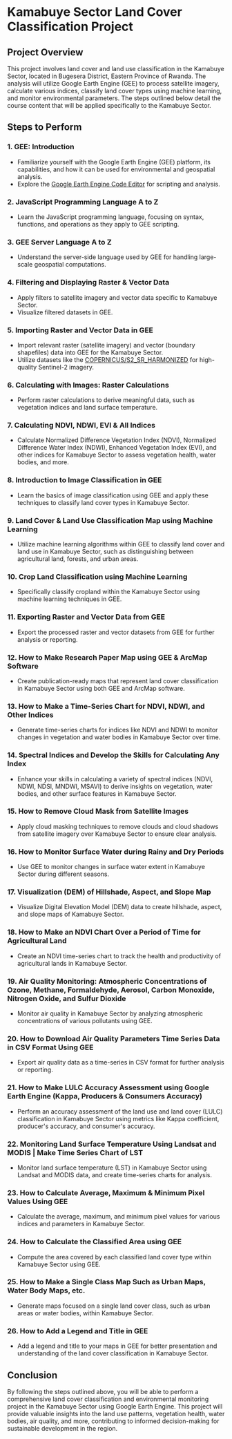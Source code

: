 # Kamabuye Sector Land Cover Classification Project

## Project Overview

This project involves land cover and land use classification in the Kamabuye Sector, located in Bugesera District, Eastern Province of Rwanda. The analysis will utilize Google Earth Engine (GEE) to process satellite imagery, calculate various indices, classify land cover types using machine learning, and monitor environmental parameters. The steps outlined below detail the course content that will be applied specifically to the Kamabuye Sector.

## Steps to Perform

### 1. **GEE: Introduction**
   - Familiarize yourself with the Google Earth Engine (GEE) platform, its capabilities, and how it can be used for environmental and geospatial analysis.
   - Explore the [Google Earth Engine Code Editor](https://code.earthengine.google.com/) for scripting and analysis.

### 2. **JavaScript Programming Language A to Z**
   - Learn the JavaScript programming language, focusing on syntax, functions, and operations as they apply to GEE scripting.

### 3. **GEE Server Language A to Z**
   - Understand the server-side language used by GEE for handling large-scale geospatial computations.

### 4. **Filtering and Displaying Raster & Vector Data**
   - Apply filters to satellite imagery and vector data specific to Kamabuye Sector.
   - Visualize filtered datasets in GEE.

### 5. **Importing Raster and Vector Data in GEE**
   - Import relevant raster (satellite imagery) and vector (boundary shapefiles) data into GEE for the Kamabuye Sector.
   - Utilize datasets like the [COPERNICUS/S2_SR_HARMONIZED](https://developers.google.com/earth-engine/datasets/catalog/COPERNICUS_S2_SR_HARMONIZED#image-properties) for high-quality Sentinel-2 imagery.

### 6. **Calculating with Images: Raster Calculations**
   - Perform raster calculations to derive meaningful data, such as vegetation indices and land surface temperature.

### 7. **Calculating NDVI, NDWI, EVI & All Indices**
   - Calculate Normalized Difference Vegetation Index (NDVI), Normalized Difference Water Index (NDWI), Enhanced Vegetation Index (EVI), and other indices for Kamabuye Sector to assess vegetation health, water bodies, and more.

### 8. **Introduction to Image Classification in GEE**
   - Learn the basics of image classification using GEE and apply these techniques to classify land cover types in Kamabuye Sector.

### 9. **Land Cover & Land Use Classification Map using Machine Learning**
   - Utilize machine learning algorithms within GEE to classify land cover and land use in Kamabuye Sector, such as distinguishing between agricultural land, forests, and urban areas.

### 10. **Crop Land Classification using Machine Learning**
   - Specifically classify cropland within the Kamabuye Sector using machine learning techniques in GEE.

### 11. **Exporting Raster and Vector Data from GEE**
   - Export the processed raster and vector datasets from GEE for further analysis or reporting.

### 12. **How to Make Research Paper Map using GEE & ArcMap Software**
   - Create publication-ready maps that represent land cover classification in Kamabuye Sector using both GEE and ArcMap software.

### 13. **How to Make a Time-Series Chart for NDVI, NDWI, and Other Indices**
   - Generate time-series charts for indices like NDVI and NDWI to monitor changes in vegetation and water bodies in Kamabuye Sector over time.

### 14. **Spectral Indices and Develop the Skills for Calculating Any Index**
   - Enhance your skills in calculating a variety of spectral indices (NDVI, NDWI, NDSI, MNDWI, MSAVI) to derive insights on vegetation, water bodies, and other surface features in Kamabuye Sector.

### 15. **How to Remove Cloud Mask from Satellite Images**
   - Apply cloud masking techniques to remove clouds and cloud shadows from satellite imagery over Kamabuye Sector to ensure clear analysis.

### 16. **How to Monitor Surface Water during Rainy and Dry Periods**
   - Use GEE to monitor changes in surface water extent in Kamabuye Sector during different seasons.

### 17. **Visualization (DEM) of Hillshade, Aspect, and Slope Map**
   - Visualize Digital Elevation Model (DEM) data to create hillshade, aspect, and slope maps of Kamabuye Sector.

### 18. **How to Make an NDVI Chart Over a Period of Time for Agricultural Land**
   - Create an NDVI time-series chart to track the health and productivity of agricultural lands in Kamabuye Sector.

### 19. **Air Quality Monitoring: Atmospheric Concentrations of Ozone, Methane, Formaldehyde, Aerosol, Carbon Monoxide, Nitrogen Oxide, and Sulfur Dioxide**
   - Monitor air quality in Kamabuye Sector by analyzing atmospheric concentrations of various pollutants using GEE.

### 20. **How to Download Air Quality Parameters Time Series Data in CSV Format Using GEE**
   - Export air quality data as a time-series in CSV format for further analysis or reporting.

### 21. **How to Make LULC Accuracy Assessment using Google Earth Engine (Kappa, Producers & Consumers Accuracy)**
   - Perform an accuracy assessment of the land use and land cover (LULC) classification in Kamabuye Sector using metrics like Kappa coefficient, producer's accuracy, and consumer's accuracy.

### 22. **Monitoring Land Surface Temperature Using Landsat and MODIS | Make Time Series Chart of LST**
   - Monitor land surface temperature (LST) in Kamabuye Sector using Landsat and MODIS data, and create time-series charts for analysis.

### 23. **How to Calculate Average, Maximum & Minimum Pixel Values Using GEE**
   - Calculate the average, maximum, and minimum pixel values for various indices and parameters in Kamabuye Sector.

### 24. **How to Calculate the Classified Area using GEE**
   - Compute the area covered by each classified land cover type within Kamabuye Sector using GEE.

### 25. **How to Make a Single Class Map Such as Urban Maps, Water Body Maps, etc.**
   - Generate maps focused on a single land cover class, such as urban areas or water bodies, within Kamabuye Sector.

### 26. **How to Add a Legend and Title in GEE**
   - Add a legend and title to your maps in GEE for better presentation and understanding of the land cover classification in Kamabuye Sector.

## Conclusion

By following the steps outlined above, you will be able to perform a comprehensive land cover classification and environmental monitoring project in the Kamabuye Sector using Google Earth Engine. This project will provide valuable insights into the land use patterns, vegetation health, water bodies, air quality, and more, contributing to informed decision-making for sustainable development in the region.

